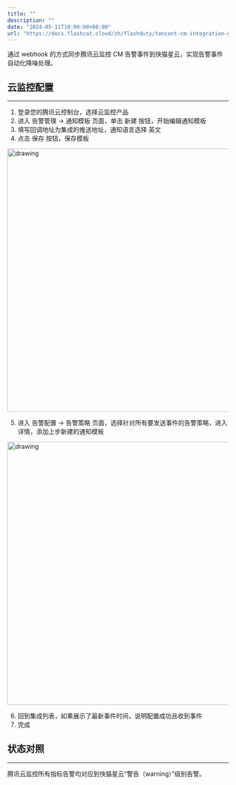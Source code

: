 ```yaml
---
title: ""
description: ""
date: "2024-05-11T10:00:00+08:00"
url: "https://docs.flashcat.cloud/zh/flashduty/tencent-cm-integration-guide"
---
```


通过 webhook 的方式同步腾讯云监控 CM 告警事件到快猫星云，实现告警事件自动化降噪处理。

## 云监控配置
---
<div class="md-block">

1. 登录您的腾讯云控制台，选择云监控产品
2. 进入 告警管理 -> 通知模板 页面，单击 新建 按钮，开始编辑通知模板
3. 填写回调地址为集成的推送地址，通知语言选择 英文
4. 点击 保存 按钮，保存模板

<img alt="drawing" width="600" src="https://download.flashcat.cloud/saas-tecent-cm-template.png" />

5. 进入 告警配置 -> 告警策略 页面，选择针对所有要发送事件的告警策略，进入详情，添加上步新建的通知模板

<img alt="drawing" width="600" src="https://download.flashcat.cloud/tecent-cm-rule.png" />

6. 回到集成列表，如果展示了最新事件时间，说明配置成功且收到事件
7. 完成

</div>

## 状态对照
---
<div class="md-block">
  
腾讯云监控所有指标告警均对应到快猫星云“警告（warning）”级别告警。

</div>
